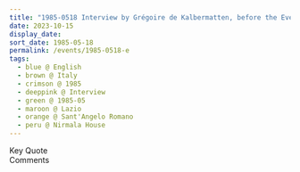 ```yaml
---
title: "1985-0518 Interview by Grégoire de Kalbermatten, before the Evening Program, Nirmala House, Sant'Angelo Romano (7 kms N of Guidonia), Lazio, Italy"
date: 2023-10-15
display_date: 
sort_date: 1985-05-18
permalink: /events/1985-0518-e
tags:
  - blue @ English
  - brown @ Italy
  - crimson @ 1985
  - deeppink @ Interview
  - green @ 1985-05
  - maroon @ Lazio
  - orange @ Sant'Angelo Romano
  - peru @ Nirmala House
---
```


<wave-list>
  <list-title color="green" width="75">Key Quote</list-title>
  <list-item color="BlanchedAlmond"  width="200"></list-item>
  <list-item color="Lavender"></list-item>
  <list-item color="BlanchedAlmond"></list-item>
</wave-list>

<br>

<wave-list>
  <list-title color="green" width="75">Comments</list-title>
  <list-item color="BlanchedAlmond"  width="200"></list-item>
  <list-item color="Lavender"></list-item>
  <list-item color="BlanchedAlmond"></list-item>
</wave-list>